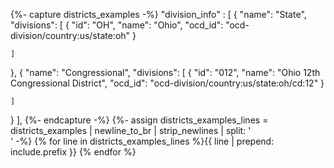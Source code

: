 {%- capture districts_examples -%}
"division_info" : [
  {
    "name": "State",
    "divisions": [
      {
        "id": "OH",
        "name": "Ohio",
        "ocd_id": "ocd-division/country:us/state:oh"
      }

    ]
  },
  {
    "name": "Congressional",
    "divisions": [
      {
        "id": "012",
        "name": "Ohio 12th Congressional District",
        "ocd_id": "ocd-division/country:us/state:oh/cd:12"
      }

    ]
  }
],
{%- endcapture -%}
{%- assign districts_examples_lines = districts_examples | newline_to_br | strip_newlines | split: '<br />' -%}
{% for line in districts_examples_lines %}{{ line | prepend: include.prefix }}
{% endfor %}